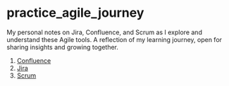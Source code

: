 # practice_agile_journey
My personal notes on Jira, Confluence, and Scrum as I explore and understand these Agile tools. A reflection of my learning journey, open for sharing insights and growing together.
1. [Confluence](https://github.com/jasjitajimal/practice_agile_journey/tree/main/confluence)
2. [Jira](https://github.com/jasjitajimal/practice_agile_journey/tree/main/jira)
3. [Scrum](https://github.com/jasjitajimal/practice_agile_journey/tree/main/scrum)
